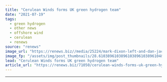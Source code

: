```yaml
---
title: "Cerulean Winds forms UK green hydrogen team"
date: "2021-07-19"
tags: 
  - green hydrogen
  - other news
  - offshore wind
  - cerulean
  - renews
source: "renews"
image_url: "https://renews.biz//media/25224/mark-dixon-left-and-dan-jackson-right-of-cerulean-winds.jpg?mode=crop&width=770&heightratio=0.6103896103896103896103896104&slimmage=true"
image_fp: "/assets/img/post_thumbnails/28.6103896103896103896103896104&slimmage=true"
lead: "Cerulean Winds forms UK green hydrogen team"
article_url: "https://renews.biz/71050/cerulean-winds-forms-uk-green-hydrogen-team/"
---
```


---
